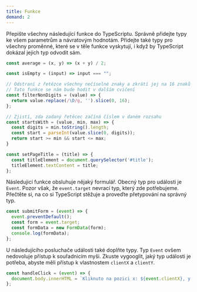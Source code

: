 ```yaml
---
title: Funkce
demand: 2
---
```


Přepište všechny následující funkce do TypeScriptu. Správně přidejte typy ke všem parametrům a návratovým hodnotám. Přidejte také typy pro všechny proměnné, které se v těle funkce vyskytují, i když by TypeScript dokázal jejich typ odvodit sám.

```js
const average = (x, y) => (x + y) / 2;

const isEmpty = (input) => input === "";

// Odstraní z řetězce všechny nečíselné znaky a zkrátí jej na 16 znaků
// Tato funkce se nám bude hodit v dalším cvičení
const filterNonDigits = (value) => {
  return value.replace(/\D/g, '').slice(0, 16);
};

// Zjistí, zda zadaný řetěcec začíná číslem v daném rozsahu
const startsWith = (value, min, max) => {
  const digits = min.toString().length;
  const start = parseInt(value.slice(0, digits));
  return start >= min && start <= max;
}

const setPageTitle = (title) => {
  const titleElement = document.querySelector('#title');
  titleElement.textContent = title;
};
```

Následujicí funkce obsluhuje nějaký formulář. Obecný typ pro události je `Event`. Pozor však, že `event.target` nevrací typ, který zde potřebujeme. Přečtěte si, na co si TypeScript stěžuje a proveďte přetypování na správný typ.

```ts
const submitForm = (event) => {
  event.preventDefault();
  const form = event.target;
  const formData = new FormData(form);
  console.log(formData);
};
```

U následujícího posluchače události také doplňte typy. Typ `Event` ovšem nedovoluje přístup k souřadnicím myši. Zkuste vygooglit, jaký typ události je potřeba, abyste měli přístup k vlastnostem `clientX` a `clientY`.

```js
const handleClick = (event) => {
  document.body.innerHTML = `Kliknuto na pozici x: ${event.clientX}, y: ${event.clientY}`;
};
```

